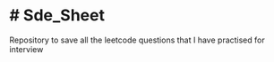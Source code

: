 <h1>
  # Sde_Sheet
</h1>
<body>
  Repository to save all the leetcode questions that I have practised for  interview
  </body>
